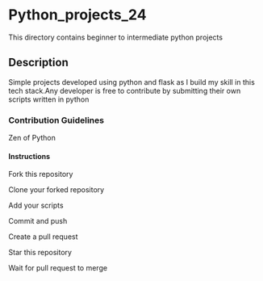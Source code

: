 # Python_projects_24
This directory contains beginner to intermediate python projects
## Description
Simple projects developed using python and flask as I build my skill in this tech stack.Any developer is free to contribute by submitting their own scripts written in python
### Contribution Guidelines
Zen of Python
#### Instructions

Fork this repository

Clone your forked repository

Add your scripts

Commit and push

Create a pull request

Star this repository

Wait for pull request to merge